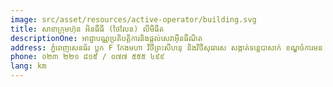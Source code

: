 ```yaml
---
image: src/asset/resources/active-operator/building.svg
title: សាខាក្រុមហ៊ុន អិនធីធី (ថៃលែន) លីមីធីត
descriptionOne: អាជ្ញាបណ្ណប្រតិបត្តិការនិងផ្តល់សេវាអ៊ីនធឺណិត
address: ភ្នំពេញសេនធ័រ ប្លុក F កែងមហា វិថីព្រះសីហនុ និងវិថីសុធារស សង្កាត់ទន្លេបាសាក់ ខណ្ឌចំការមន រាជធានីភ្នំពេញ
phone: ០២៣ ២២១ ៨១៥ / ០៧៧ ៥៥៥ ៤៩៩
lang: km
---
```

